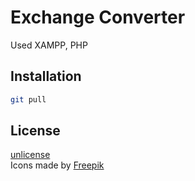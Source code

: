 # Exchange Converter

Used XAMPP, PHP

## Installation

```bash
git pull
```

## License

[unlicense](https://choosealicense.com/licenses/unlicense/) \
Icons made by [Freepik](https://www.flaticon.com/authors/freepik/)
